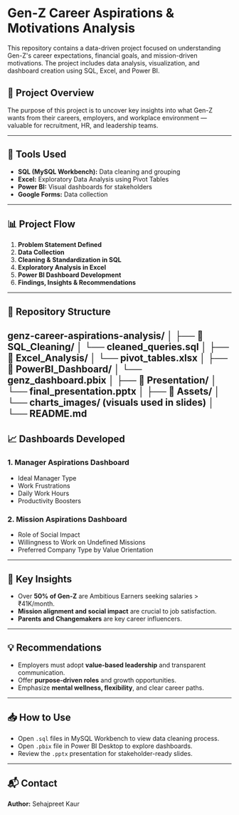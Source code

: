 # Gen-Z Career Aspirations & Motivations Analysis

This repository contains a data-driven project focused on understanding Gen-Z's career expectations, financial goals, and mission-driven motivations. The project includes data analysis, visualization, and dashboard creation using SQL, Excel, and Power BI.

## 📌 Project Overview
The purpose of this project is to uncover key insights into what Gen-Z wants from their careers, employers, and workplace environment — valuable for recruitment, HR, and leadership teams.

---

## 🔧 Tools Used
- **SQL (MySQL Workbench):** Data cleaning and grouping
- **Excel:** Exploratory Data Analysis using Pivot Tables
- **Power BI:** Visual dashboards for stakeholders
- **Google Forms:** Data collection

---

## 📊 Project Flow

1. **Problem Statement Defined**
2. **Data Collection**
3. **Cleaning & Standardization in SQL**
4. **Exploratory Analysis in Excel**
5. **Power BI Dashboard Development**
6. **Findings, Insights & Recommendations**

---

## 📁 Repository Structure

genz-career-aspirations-analysis/
│
├── 📂 SQL_Cleaning/
│ └── cleaned_queries.sql
│
├── 📂 Excel_Analysis/
│ └── pivot_tables.xlsx
│
├── 📂 PowerBI_Dashboard/
│ └── genz_dashboard.pbix
│
├── 📂 Presentation/
│ └── final_presentation.pptx
│
├── 📂 Assets/
│ └── charts_images/ (visuals used in slides)
│
└── README.md
---

## 📈 Dashboards Developed

### 1. **Manager Aspirations Dashboard**
- Ideal Manager Type
- Work Frustrations
- Daily Work Hours
- Productivity Boosters

### 2. **Mission Aspirations Dashboard**
- Role of Social Impact
- Willingness to Work on Undefined Missions
- Preferred Company Type by Value Orientation

---

## 🧠 Key Insights

- Over **50% of Gen-Z** are Ambitious Earners seeking salaries > ₹41K/month.
- **Mission alignment and social impact** are crucial to job satisfaction.
- **Parents and Changemakers** are key career influencers.

---

## 💡 Recommendations

- Employers must adopt **value-based leadership** and transparent communication.
- Offer **purpose-driven roles** and growth opportunities.
- Emphasize **mental wellness, flexibility**, and clear career paths.

---

## 📥 How to Use

- Open `.sql` files in MySQL Workbench to view data cleaning process.
- Open `.pbix` file in Power BI Desktop to explore dashboards.
- Review the `.pptx` presentation for stakeholder-ready slides.

---

## 📬 Contact

**Author:** Sehajpreet Kaur
